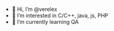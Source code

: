 - 👋 Hi, I’m @verelex
- 👀 I’m interested in C/C++, java, js, PHP
- 🌱 I’m currently learning QA

<!---
verelex/verelex is a ✨ special ✨ repository because its `README.md` (this file) appears on your GitHub profile.
You can click the Preview link to take a look at your changes.
--->
